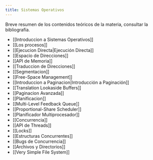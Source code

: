 ```yaml
---
title: Sistemas Operativos
---
```


Breve resumen de los contenidos teóricos de la materia, consultar la bibliografía.

- [[Introduccion a Sistemas Operativos]]
- [[Los procesos]]
- [[Ejecucion Directa|Ejecución Directa]]
- [[Espacio de Direcciones]]
- [[API de Memoria]]
- [[Traduccion de Direcciones]]
- [[Segmentacion]]
- [[Free-Space Management]]
- [[Introduccion a Paginacion|Introducción a Paginación]]
- [[Translation Lookaside Buffers]]
- [[Paginacion Avanzada]]
- [[Planificacion]]
- [[Multi-Level Feedback Queue]]
- [[Proportional-Share Scheduler]]
- [[Planificador Multiprocesador]]
- [[Concurrencia]]
- [[API de Threads]]
- [[Locks]]
- [[Estructuras Concurrentes]]
- [[Bugs de Concurrencia]]
- [[Archivos y Directorios]]
- [[Very Simple File System]]
